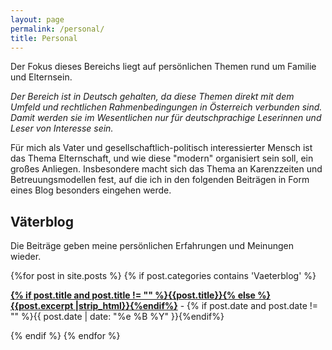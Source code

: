 ```yaml
---
layout: page
permalink: /personal/
title: Personal
---
```


Der Fokus dieses Bereichs liegt auf persönlichen Themen rund um Familie und Elternsein.

_Der Bereich ist in Deutsch gehalten, da diese Themen  direkt mit dem Umfeld und rechtlichen Rahmenbedingungen in Österreich verbunden sind. Damit werden sie im Wesentlichen nur für deutschprachige Leserinnen und Leser von Interesse sein._ 


Für mich als Vater und gesellschaftlich-politisch interessierter Mensch ist das Thema Elternschaft, und wie diese "modern" organisiert sein soll, ein großes Anliegen. Insbesondere macht sich das Thema an Karenzzeiten und Betreuungsmodellen fest, auf die ich in den folgenden Beiträgen in Form eines Blog besonders eingehen werde.

## Väterblog

Die Beiträge geben meine persönlichen Erfahrungen und Meinungen wieder.


<div id="archives">
  <section id="archive">
      {%for post in site.posts %}
	  {% if post.categories contains 'Vaeterblog' %}
      <p><b><a href="{{ site.baseurl }}{{ post.url }}">{% if post.title and post.title != "" %}{{post.title}}{% else %}{{post.excerpt |strip_html}}{%endif%}</a></b> - {% if post.date and post.date != "" %}{{ post.date | date: "%e %B %Y" }}{%endif%}</p>
      {% endif %}
	  {% endfor %}
  </section>
</div>